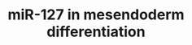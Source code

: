 ---
annotations:
- type: Cell Type Ontology
  value: embryonic stem cell
- type: Pathway Ontology
  value: signaling pathway pertinent to development
authors:
- Khanspers
description: Schematic representation depicts the mechanism of miR-127 in accelerating
  mesendoderm differentiation. miR-127, through the complementary pairing, suppresses
  the expression of Lefty2, which is referred to as antagonist to the nodal pathway.
  Thus, miR-127 induces p-Smad2 expression and finally up-regulates expression of
  mesendoderm markers.
last-edited: 2017-06-15
organisms:
- Mus musculus
redirect_from:
- /index.php/Pathway:WP3991
- /instance/WP3991
schema-jsonld:
- '@context': https://schema.org/
  '@id': https://wikipathways.github.io/pathways/WP3991.html
  '@type': Dataset
  creator:
    '@type': Organization
    name: WikiPathways
  description: Schematic representation depicts the mechanism of miR-127 in accelerating
    mesendoderm differentiation. miR-127, through the complementary pairing, suppresses
    the expression of Lefty2, which is referred to as antagonist to the nodal pathway.
    Thus, miR-127 induces p-Smad2 expression and finally up-regulates expression of
    mesendoderm markers.
  keywords:
  - Acvr2a
  - Mir127
  - Lefty2
  - Cfc1
  - Smad2
  - Acvr1
  - Foxa2
  - T
  - Smad4
  - Nodal
  license: CC0
  name: miR-127 in mesendoderm differentiation
seo: CreativeWork
title: miR-127 in mesendoderm differentiation
wpid: WP3991
---
